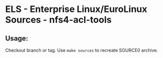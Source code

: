 # ELS - Enterprise Linux/EuroLinux Sources - nfs4-acl-tools
 
## Usage:
  Checkout branch or tag. Use `make sources` to recreate  SOURCE0 archive.
